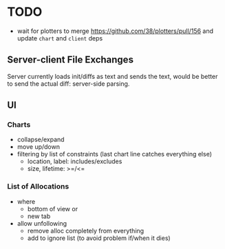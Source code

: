 # TODO

- wait for plotters to merge https://github.com/38/plotters/pull/156 and update `chart` and `client`
  deps

## Server-client File Exchanges

Server currently loads init/diffs as text and sends the text, would be better to send the actual
diff: server-side parsing.

## UI

### Charts

- collapse/expand
- move up/down
- filtering by list of constraints (last chart line catches everything else)
    - location, label: includes/excludes
    - size, lifetime: >=/<=

### List of Allocations

- where
    - bottom of view or
    - new tab
- allow unfollowing 
    - remove alloc completely from everything
    - add to ignore list (to avoid problem if/when it dies)
